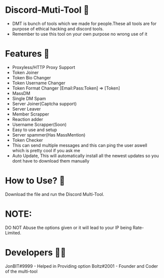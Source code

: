 # Discord-Muti-Tool 🔨
* DMT is bunch of tools which we made for people.These all tools are for purpose of ethical hacking and discord tools.
* Remember to use this tool on your own purpose no wrong use of it
# Features 📝
* Proxyless/HTTP Proxy Support
* Token Joiner
* Token Bio Changer
* Token Username Changer
* Token Format Changer [Email:Pass:Token] => [Token]
* MassDM
* Single DM Spam
* Server Joiner(Captcha support)
* Server Leaver
* Member Scrapper
* Reaction adder
* Username Scrapper(Soon)
* Easy to use and setup
* Server spammer(Has MassMention)
* Token Checker
* This can send multiple messages and this can ping the user aswell which is pretty cool if you ask me
* Auto Update, This will automatically install all the newest updates so you dont have to download them manually
# How to Use? 📒
Download the file and run the Discord Multi-Tool.
# NOTE:
DO NOT Abuse the options given or it will lead to your IP being Rate-Limited.
# Developers 🧑‍💻
JonBIT#9999 - Helped in Providing option
Boltz#2001 - Founder and Coder of the multi-tool
